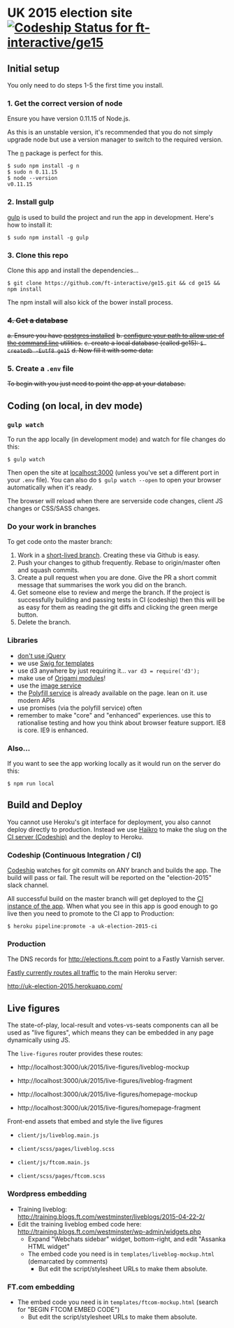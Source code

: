 # UK 2015 election site [![Codeship Status for ft-interactive/ge15](https://codeship.com/projects/ccdfeaa0-b78b-0132-419f-769425029524/status)](https://codeship.com/projects/71281)

## Initial setup

You only need to do steps 1-5 the first time you install.

### 1. Get the correct version of node

Ensure you have version 0.11.15 of Node.js.

As this is an unstable version, it's recommended that you do not simply upgrade node but use a version manager to switch to the required version.

The [n](https://github.com/tj/n) package is perfect for this.

```shell
$ sudo npm install -g n
$ sudo n 0.11.15
$ node --version
v0.11.15
```

### 2. Install gulp

[gulp](https://github.com/gulpjs/gulp/blob/master/docs/getting-started.md) is used to build the project and run the app in development. Here's how to install it:

```shell
$ sudo npm install -g gulp
```

### 3. Clone this repo

Clone this app and install the dependencies...

```shell
$ git clone https://github.com/ft-interactive/ge15.git && cd ge15 && npm install
```

The npm install will also kick of the bower install process.

### ~~4. Get a database~~

~~a. Ensure you have [postgres installed](http://postgresapp.com/)~~
~~b. [configure your path to allow use of the command line](http://postgresapp.com/documentation/cli-tools.html) utilities.~~
~~c. create a local database (called ge15): `$ createdb -Eutf8 ge15`~~
~~d. Now fill it with some data:~~

### 5. Create a `.env` file

~~To begin with you just need to point the app at your database.~~


## Coding (on local, in dev mode)

### `gulp watch`

To run the app locally (in development mode) and watch for file changes do this:

```shell
$ gulp watch
```

Then open the site at [localhost:3000](http://localhost:3000/) (unless you've set a different port in your `.env` file). You can also do `$ gulp watch --open` to open your browser automatically when it's ready.

The browser will reload when there are serverside code changes, client JS changes or CSS/SASS changes.

### Do your work in branches

To get code onto the master branch:

1. Work in a [short-lived branch](https://guides.github.com/introduction/flow/). Creating these via Github is easy.
2. Push your changes to github frequently. Rebase to origin/master often and squash commits.
3. Create a pull request when you are done. Give the PR a short commit message that summarises the work you did on the branch.
4. Get someone else to review and merge the branch. If the project is successfully building and passing tests in CI (codeship) then this will be as easy for them as reading the git diffs and clicking the green merge button.
5. Delete the branch.

### Libraries

* [don't use jQuery](http://origami.ft.com/docs/3rd-party-a-list/#why-not-jquery)
* we use [Swig for templates](http://paularmstrong.github.io/swig/)
* use d3 anywhere by just requiring it... `var d3 = require('d3');`
* make use of [Origami modules](http://registry.origami.ft.com/components)!
* use the [image service](http://image.webservices.ft.com/v1/)
* the [Polyfill service](http://polyfill.webservices.ft.com/v1/docs/features/) is already available on the page. lean on it. use modern APIs
* use promises (via the polyfill service) often
* remember to make "core" and "enhanced" experiences. use this to rationalise testing and how you think about browser feature support. IE8 is core. IE9 is enhanced.


### Also...

If you want to see the app working locally as it would run on the server do this:

```shell
$ npm run local
```

## Build and Deploy

You cannot use Heroku's git interface for deployment, you also cannot deploy directly to production. Instead we use [Haikro](https://github.com/matthew-andrews/haikro) to make the slug on the [CI server (Codeship)](https://codeship.com/projects/71281) and the deploy to Heroku.

### Codeship (Continuous Integration / CI)

[Codeship](https://codeship.com/projects/71281) watches for git commits on ANY branch and builds the app. The build will pass or fail. The result will be reported on the "election-2015" slack channel.

All successful build on the master branch will get deployed to the [CI instance of the app](http://uk-election-2015-ci.herokuapp.com/). When what you see in this app is good enough to go live then you need to promote to the CI app to Production:

```shell
$ heroku pipeline:promote -a uk-election-2015-ci
```

### Production

The DNS records for http://elections.ft.com point to a Fastly Varnish server.

[Fastly currently routes all traffic](https://app.fastly.com/#configure/service/656lsqYifRuigSP96daQvp) to the main Heroku server:

http://uk-election-2015.herokuapp.com/


## Live figures

The state-of-play, local-result and votes-vs-seats components can all be used as "live figures", which means they can be embedded in any page dynamically using JS.

The `live-figures` router provides these routes:

- http://localhost:3000/uk/2015/live-figures/liveblog-mockup
- http://localhost:3000/uk/2015/live-figures/liveblog-fragment

- http://localhost:3000/uk/2015/live-figures/homepage-mockup
- http://localhost:3000/uk/2015/live-figures/homepage-fragment


Front-end assets that embed and style the live figures

- `client/js/liveblog.main.js`
- `client/scss/pages/liveblog.scss`

- `client/js/ftcom.main.js`
- `client/scss/pages/ftcom.scss`

### Wordpress embedding

- Training liveblog: http://training.blogs.ft.com/westminster/liveblogs/2015-04-22-2/
- Edit the training liveblog embed code here: http://training.blogs.ft.com/westminster/wp-admin/widgets.php
  - Expand "Webchats sidebar" widget, bottom-right, and edit "Assanka HTML widget"
  - The embed code you need is in `templates/liveblog-mockup.html` (demarcated by comments)
    - But edit the script/stylesheet URLs to make them absolute.

### FT.com embedding

- The embed code you need is in `templates/ftcom-mockup.html` (search for "BEGIN FTCOM EMBED CODE")
  - But edit the script/stylesheet URLs to make them absolute.

